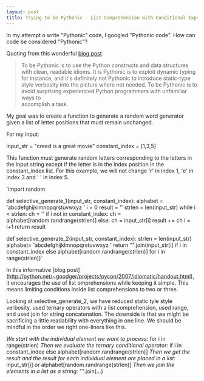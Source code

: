 ```yaml
---
layout: post
title: Trying to be Pythonic - List Comprehension with Conditional Expressions
---
```


In my attempt o write "Pythonic" code, I googled "Pythonic code".  How can code be considered "Pythonic"?

Quoting from this wonderful [blog post](http://blog.startifact.com/posts/older/what-is-pythonic.html)

> To be Pythonic is to use the Python constructs and data structures with clean, readable idioms. It is Pythonic is to
  exploit dynamic typing for instance, and it's definitely not Pythonic to introduce static-type style verbosity into the
  picture where not needed. To be Pythonic is to avoid surprising experienced Python programmers with unfamiliar ways to  
  accomplish a task.

My goal was to create a function to generate a random word generator given a list of letter positions that must remain unchanged.

For my input:

input_str = "creed is a great movie"
constant_index = [1,3,5]

This function must generate random letters corresponding to the letters in the input string except if the letter is in the index position in the constant_index list.  For this example, we will not change 'r' in index 1, 'e' in index 3 and ' ' in index 5.

  `import random
  
  def selective_generate_1(input_str, constant_index):
      alphabet = 'abcdefghijklmnopqrstuvwxyz '
      i = 0
      result = ''
      strlen = len(input_str)
      while i < strlen:
        ch = ''
          if i not in constant_index:
            ch = alphabet[random.randrange(strlen)]
          else:
            ch = input_str[i]
          result += ch
          i = i+1
      return result

  def selective_generate_2(input_str, constant_index):
      strlen = len(input_str)
      alphabet= 'abcdefghijklmnopqrstuvwxyz '
      return "".join(input_str[i] if i in constant_index else alphabet[random.randrange(strlen)] for i in range(strlen))`

In this informative [blog post] (http://python.net/~goodger/projects/pycon/2007/idiomatic/handout.html), it encourages the use of list omprehensions while keeping it simple.  This means limiting conditions inside list comprehensions to two or three.

Looking at selective_generate_2, we have reduced static tyle style verbosity, used ternary operators with a list comprehension, used range,  and used join for string concatenation.  The downside is that we might be sacrificing a little readability with everything in one line. We should be mindful in the order we right one-liners like this.  

*We start with the individual element we want to process:* for i in range(strlen)
*Then we evaluate the ternary conditional operator:* if i in constant_index else alphabet[random.randrange(strlen)] 
*Then we get the result and the result for each individual element are placed in a list:* input_str[i] or alphabet[random.randrange(strlen)]
*Then we join the elements in a list as a string:* "".join(...)
            



 
